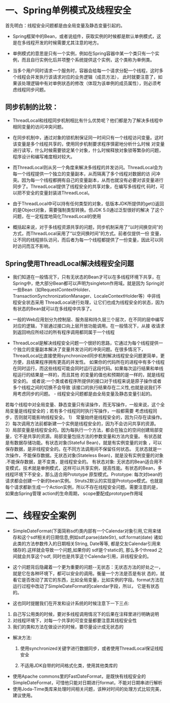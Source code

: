 # 一、Spring单例模式及线程安全
首先明白：线程安全问题都是由全局变量及静态变量引起的。  
- Spring框架中的Bean，或者说组件，获取实例的时候都是默认单例模式，这是在多线程开发的时候需要尤其注意的地方。

- 单例模式的意思是只有一个实例，例如在Spring容器中某一个类只有一个实例，而且自行实例化后并项整个系统提供这个实例，这个类称为单例类。

- 当多个用户同时请求一个服务时，容器会给每一个请求分配一个线程，这时多个线程会并发执行该请求对应的业务逻辑（成员方法），
此时就要注意了，如果该处理逻辑中有对单例状态的修改（体现为该单例的成员属性），则必须考虑线程同步问题。

## 同步机制的比较：

- ThreadLocal和线程同步机制相比有什么优势呢？他们都是为了解决多线程中相同变量的访问冲突问题。

- 在同步机制中，通过对象的锁机制保证同一时间只有一个线程访问变量。这时该变量是多个线程共享的，使用同步机制要求程序慎密地分析什么时候
对变量进行读写，什么时候需要锁定某个对象，什么时候释放对象锁等繁杂的问题，程序设计和编写难度相对较大。 

 

- 而ThreadLocal则从另一个角度来解决多线程的并发访问。ThreadLocal会为每一个线程提供一个独立的变量副本，从而隔离了多个线程对数据的访
问冲突。因为每一个线程都拥有自己的变量副本，从而也就没有必要对该变量进行同步了。ThreadLocal提供了线程安全的共享对象，在编写多线程代
码时，可以把不安全的变量封装进ThreadLocal。 

 

- 由于ThreadLocal中可以持有任何类型的对象，低版本JDK所提供的get()返回的是Object对象，需要强制类型转换。但JDK 5.0通过泛型很好的解决
了这个问题，在一定程度地简化ThreadLocal的使用

- 概括起来说，对于多线程资源共享的问题，同步机制采用了“以时间换空间”的方式，而ThreadLocal采用了“以空间换时间”的方式。前者仅提供一份
变量，让不同的线程排队访问，而后者为每一个线程都提供了一份变量，因此可以同时访问而互不影响。 

 

## Spring使用ThreadLocal解决线程安全问题 

 

-  我们知道在一般情况下，只有无状态的Bean才可以在多线程环境下共享，在Spring中，绝大部分Bean都可以声明为singleton作用域。就是因为
Spring对一些Bean（如RequestContextHolder、TransactionSynchronizationManager、LocaleContextHolder等）中非线程安全状态采用
ThreadLocal进行处理，让它们也成为线程安全的状态，因为有状态的Bean就可以在多线程中共享了。

 

-  一般的Web应用划分为控制层、服务层和持久层三个层次，在不同的层中编写对应的逻辑，下层通过接口向上层开放功能调用。在一般情况下，从接
收请求到返回响应所经过的所有程序调用都同属于一个线程


-  ThreadLocal是解决线程安全问题一个很好的思路，它通过为每个线程提供一个独立的变量副本解决了变量并发访问的冲突问题。在很多情况下，
ThreadLocal比直接使用synchronized同步机制解决线程安全问题更简单，更方便，且结果程序拥有更高的并发性。 
如果你的代码所在的进程中有多个线程在同时运行，而这些线程可能会同时运行这段代码。如果每次运行结果和单线程运行的结果是一样的，而且其他
的变量的值也和预期的是一样的，就是线程安全的。 或者说:一个类或者程序所提供的接口对于线程来说是原子操作或者多个线程之间的切换不会导致
该接口的执行结果存在二义性,也就是说我们不用考虑同步的问题。 - 线程安全问题都是由全局变量及静态变量引起的。  


 若每个线程中对全局变量、静态变量只有读操作，而无写操作，一般来说，这个全局变量是线程安全的；若有多个线程同时执行写操作，一般都需要
 考虑线程同步，否则就可能影响线程安全。
 1） 常量始终是线程安全的，因为只存在读操作。 
 2）每次调用方法前都新建一个实例是线程安全的，因为不会访问共享的资源。
 3）局部变量是线程安全的。因为每执行一个方法，都会在独立的空间创建局部变量，它不是共享的资源。局部变量包括方法的参数变量和方法内变量。
 有状态就是有数据存储功能。有状态对象(Stateful Bean)，就是有实例变量的对象  ，可以保存数据，是非线程安全的。在不同方法调用间不保留任何状态。
 无状态就是一次操作，不能保存数据。无状态对象(Stateless Bean)，就是没有实例变量的对象  .不能保存数据，是不变类，是线程安全的。
 有状态对象:
 无状态的Bean适合用不变模式，技术就是单例模式，这样可以共享实例，提高性能。有状态的Bean，多线程环境下不安全，那么适合用Prototype
 原型模式。Prototype: 每次对bean的请求都会创建一个新的bean实例。
 Struts2默认的实现是Prototype模式。也就是每个请求都新生成一个Action实例，所以不存在线程安全问题。需要注意的是，如果由Spring管理
 action的生命周期， scope要配成prototype作用域

# 二、线程安全案例
-  SimpleDateFormat(下面简称sdf)类内部有一个Calendar对象引用,它用来储存和这个sdf相关的日期信息,例如sdf.parse(dateStr), 
sdf.format(date) 诸如此类的方法参数传入的日期相关String, Date等等, 都是交友Calendar引用来储存的.这样就会导致一个问题,如果你的
sdf是个static的, 那么多个thread 之间就会共享这个sdf, 同时也是共享这个Calendar引用，非线程安全的。


-  这个问题背后隐藏着一个更为重要的问题--无状态：无状态方法的好处之一，就是它在各种环境下，都可以安全的调用。衡量一个方法是否是有状
态的，就看它是否改动了其它的东西，比如全局变量，比如实例的字段。format方法在运行过程中改动了SimpleDateFormat的calendar字段，所以，
它是有状态的。

-  这也同时提醒我们在开发和设计系统的时候注意下一下三点:
  1. 自己写公用类的时候，要对多线程调用情况下的后果在注释里进行明确说明
  2. 对线程环境下，对每一个共享的可变变量都要注意其线程安全性
  3. 我们的类和方法在做设计的时候，要尽量设计成无状态的
+ 解决方法:

    1. 使用synchronized关键字进行数据同步，或者使用ThreadLocal保证线程安全

    2. 不适用JDK自带的时间格式化类，使用其他类库的

-  使用Apache commons里的FastDateFormat，是既快有线程安全的SimpleDateFormat，可惜他只能对日期进行format，不能对日期串进行解析
-  使用Joda-Time类库来处理时间相关问题，该种对时间的处理方式比较完美，建议使用。